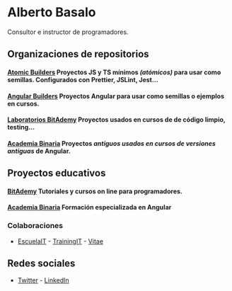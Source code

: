 # Alberto Basalo
Consultor e instructor de programadores.

## Organizaciones de repositorios

#### [Atomic Builders](https://github.com/AtomicBuilders) Proyectos JS y TS mínimos _(atómicos)_ para usar como semillas. Configurados con Prettier, JSLint, Jest...

#### [Angular Builders](https://github.com/angularbuilders) Proyectos Angular para usar como semillas o ejemplos en cursos.

#### [Laboratorios BitAdemy](https://github.com/LabsAdemy) Proyectos usados en cursos de de código limpio, testing...

#### [Academia Binaria](https://github.com/AcademiaBinaria) Proyectos _antiguos usados en cursos de versiones antiguas_ de Angular.

## Proyectos educativos

#### [BitAdemy](https://www.bitademy.com) Tutoriales y cursos on line para programadores.

#### [Academia Binaria](https://academia-binaria.com) Formación especializada en Angular

### Colaboraciones

- [EscuelaIT](https://escuela.it/teacher/alberto-basalo) - [TrainingIT](https://trainingit.es/) - [Vitae](http://www.vitaedigital.com/)

## Redes sociales

- [Twitter](https://twitter.com/albertobasalo) - [LinkedIn](https://www.linkedin.com/in/albertobasalo/)
